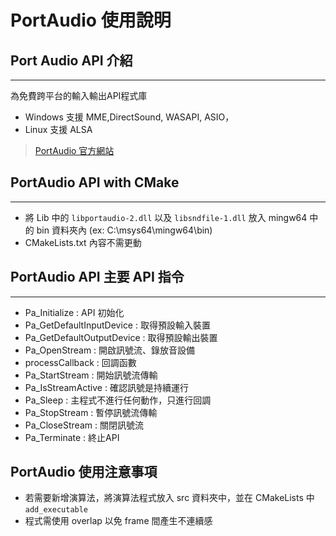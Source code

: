 # PortAudio 使用說明

## Port Audio API 介紹

----
為免費跨平台的輸入輸出API程式庫
* Windows 支援 MME,DirectSound, WASAPI, ASIO，
* Linux 支援 ALSA
    
> [PortAudio 官方網站](http://portaudio.com/docs/v19-doxydocs/tutorial_start.html)

## PortAudio API with CMake

----
* 將 Lib 中的 ```libportaudio-2.dll``` 以及 ```libsndfile-1.dll``` 放入 mingw64 中的 bin 資料夾內 (ex: C:\msys64\mingw64\bin)
* CMakeLists.txt 內容不需更動

## PortAudio API 主要 API 指令

----
* Pa_Initialize : API 初始化
* Pa_GetDefaultInputDevice : 取得預設輸入裝置
* Pa_GetDefaultOutputDevice : 取得預設輸出裝置
* Pa_OpenStream : 開啟訊號流、錄放音設備
* processCallback : 回調函數
* Pa_StartStream : 開始訊號流傳輸
* Pa_IsStreamActive : 確認訊號是持續運行
* Pa_Sleep : 主程式不進行任何動作，只進行回調
* Pa_StopStream : 暫停訊號流傳輸
* Pa_CloseStream : 關閉訊號流
* Pa_Terminate : 終止API

## PortAudio 使用注意事項
* 若需要新增演算法，將演算法程式放入 src 資料夾中，並在 CMakeLists 中 ```add_executable```
* 程式需使用 overlap 以免 frame 間產生不連續感